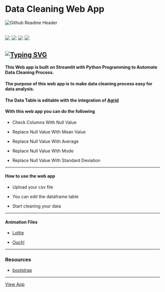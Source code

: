 # Data Cleaning Web App

![Github Readme Header](https://user-images.githubusercontent.com/83256563/163657309-387eee34-f2fa-490b-bd85-941129ad205e.png)

![](https://img.shields.io/pypi/format/heroku?color=white&logo=heroku) ![](https://img.shields.io/pypi/format/streamlit?color=white&logo=streamlit) ![](https://img.shields.io/pypi/format/heroku?color=white&logo=github) ![](https://img.shields.io/pypi/format/streamlit?color=white&logo=pandas) 
---
[![Typing SVG](https://readme-typing-svg.herokuapp.com?color=FFFBF9&lines=Data+Cleaning+Web+App)](https://git.io/typing-svg)
---
#### This Web app is built on Streamlit with Python Programming to Automate Data Cleaning Process.

#### The purpose of this web app is to make data cleaning process easy for data analysis.

#### The Data Table is editable with the integration of [Agrid](https://www.ag-grid.com/)

#### With this web app you can do the following

- Check Columns With Null Value

- Replace Null Value With Mean Value

- Replace Null Value With Average

- Replace Null Value With Mode

- Replace Null Value With Standard Deviation
---


#### How to use the web app

- Upload your csv file

- You can edit the dataframe table 

- Start cleaning your data 
---

#### Animation Files
- [Lottie](https://lottiefiles.com/)

- [Ouch!](https://icons8.com/illustrations/)
---

### Resources

- [bootstrap](https://www.bootstrapcdn.com/)
---

[View App](https://github.com/Designegycreatives/datacleaning-app.py)
